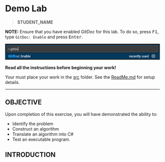 # Demo Lab

> **STUDENT_NAME**

**NOTE:** Ensure that you have enabled *GitDoc* for this lab. To do so, press <kbd>F1</kbd>, type `GitDoc: Enable` and press <kbd>Enter</kbd>.

![Enable GitDoc](./images/EnableGitDoc.png)

**Read all the instructions before beginning your work!**

Your must place your work in the [src](./src/) folder. See the [ReadMe.md](./src/ReadMe.md) for setup details.

----

## OBJECTIVE

Upon completion of this exercise, you will have demonstrated the ability to:
- Identify the problem
- Construct an algorithm
- Translate an algorithm into C#
- Test an executable program.

## INTRODUCTION


